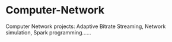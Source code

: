# Computer-Network
Computer Network projects: Adaptive Bitrate Streaming, Network simulation, Spark programming......
